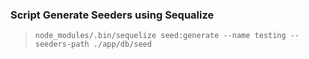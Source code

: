 ### Script Generate Seeders using Sequalize
> ```node_modules/.bin/sequelize seed:generate --name testing --seeders-path ./app/db/seed```